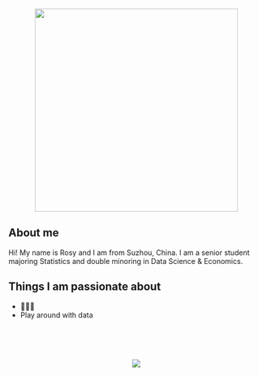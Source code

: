 ### 
<div id="header" align="center">
  <img src="https://media.giphy.com/media/wRmOK4J2261gI/giphy.gif" width="400"/>
</div>


## About me
Hi! My name is Rosy and I am from Suzhou, China. I am a senior student majoring Statistics and double minoring in Data Science & Economics.


## Things I am passionate about
- 🍰🐶🎹
- Play around with data



<br><br><br>






<div align="center">
<span>  </span>
</span><img  src="https://github-readme-streak-stats.herokuapp.com/?user=yinyin0916" />
<span>  </span>
<!--
**yinyin0916/yinyin0916** is a ✨ _special_ ✨ repository because its `README.md` (this file) appears on your GitHub profile.

Here are some ideas to get you started:

- 🔭 I’m currently working on ...
- 🌱 I’m currently learning ...
- 👯 I’m looking to collaborate on ...
- 🤔 I’m looking for help with ...
- 💬 Ask me about ...
- 📫 How to reach me: ...
- 😄 Pronouns: ...
- ⚡ Fun fact: ...
-->
